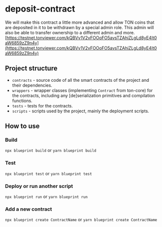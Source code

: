 # deposit-contract
We will make this contract a little more advanced and allow TON coins that are deposited in it to be withdrawn by a special admin role. This admin will also be able to transfer ownership to a different admin and more.  
[https://testnet.tonviewer.com/kQBVv1V2vFOOoFO5avsTZAhiZLgLd8yE4It0aW6859zZ9n4y](https://testnet.tonviewer.com/kQBVv1V2vFOOoFO5avsTZAhiZLgLd8yE4It0aW6859zZ9n4y)
## Project structure

-   `contracts` - source code of all the smart contracts of the project and their dependencies.
-   `wrappers` - wrapper classes (implementing `Contract` from ton-core) for the contracts, including any [de]serialization primitives and compilation functions.
-   `tests` - tests for the contracts.
-   `scripts` - scripts used by the project, mainly the deployment scripts.

## How to use

### Build

`npx blueprint build` or `yarn blueprint build`

### Test

`npx blueprint test` or `yarn blueprint test`

### Deploy or run another script

`npx blueprint run` or `yarn blueprint run`

### Add a new contract

`npx blueprint create ContractName` or `yarn blueprint create ContractName`
